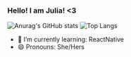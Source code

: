 
### Hello! I am Julia! <3
![Anurag's GitHub stats](https://github-readme-stats.vercel.app/api?username=idhnyy&show_icons=true&theme=radical)
![Top Langs](https://github-readme-stats.vercel.app/api/top-langs/?username=idhnyy&layout=compact&theme=radical)
- 🌱 I’m currently learning: ReactNative
- 😄 Pronouns: She/Hers
